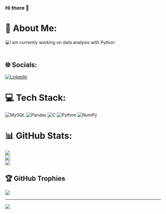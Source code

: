 ### Hi there 👋

<!--
**PinjuPatel13/PinjuPatel13** is a ✨ _special_ ✨ repository because its `README.md` (this file) appears on your GitHub profile.

Here are some ideas to get you started:

- 🔭 I’m currently working on ...
- 🌱 I’m currently learning ...
- 👯 I’m looking to collaborate on ...
- 🤔 I’m looking for help with ...
- 💬 Ask me about ...
- 📫 How to reach me: ...
- 😄 Pronouns: ...
- ⚡ Fun fact: ...
-->
# 💫 About Me:
💻I am currently working on data analysis with Python<br><br>


## 🌐 Socials:
[![LinkedIn](https://img.shields.io/badge/LinkedIn-%230077B5.svg?logo=linkedin&logoColor=white)](https://linkedin.com/in/https://www.linkedin.com/feed/?trk=homepage-basic_google-one-tap-submit) 

# 💻 Tech Stack:
![MySQL](https://img.shields.io/badge/mysql-%2300f.svg?style=for-the-badge&logo=mysql&logoColor=white) ![Pandas](https://img.shields.io/badge/pandas-%23150458.svg?style=for-the-badge&logo=pandas&logoColor=white) ![C](https://img.shields.io/badge/c-%2300599C.svg?style=for-the-badge&logo=c&logoColor=white) ![Python](https://img.shields.io/badge/python-3670A0?style=for-the-badge&logo=python&logoColor=ffdd54) ![NumPy](https://img.shields.io/badge/numpy-%23013243.svg?style=for-the-badge&logo=numpy&logoColor=white)
# 📊 GitHub Stats:
![](https://github-readme-stats.vercel.app/api?username=PinjuPatel13&theme=dark&hide_border=false&include_all_commits=false&count_private=false)<br/>
![](https://github-readme-streak-stats.herokuapp.com/?user=PinjuPatel13&theme=dark&hide_border=false)<br/>
![](https://github-readme-stats.vercel.app/api/top-langs/?username=PinjuPatel13&theme=dark&hide_border=false&include_all_commits=false&count_private=false&layout=compact)

## 🏆 GitHub Trophies
![](https://github-profile-trophy.vercel.app/?username=PinjuPatel13&theme=radical&no-frame=false&no-bg=false&margin-w=4)

---
[![](https://visitcount.itsvg.in/api?id=PinjuPatel13&icon=0&color=0)](https://visitcount.itsvg.in)

<!-- Proudly created with GPRM ( https://gprm.itsvg.in ) -->

